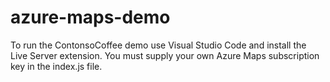 # azure-maps-demo

To run the ContonsoCoffee demo use Visual Studio Code and install the Live Server extension.
You must supply your own Azure Maps subscription key in the index.js file.
